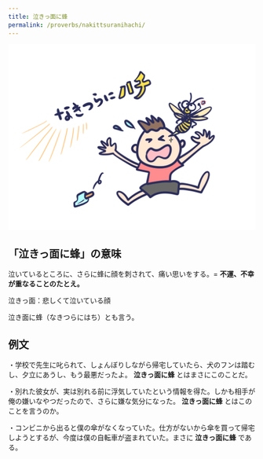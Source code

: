 ```yaml
---
title: 泣きっ面に蜂
permalink: /proverbs/nakittsuranihachi/
---
```


![](/assets/images/proverbs/nakittsuranihachi.png)

## 「泣きっ面に蜂」の意味

泣いているところに、さらに蜂に顔を刺されて、痛い思いをする。= **不運、不幸が重なることのたとえ。**  

泣きっ面：悲しくて泣いている顔

泣き面に蜂（なきつらにはち）とも言う。

## 例文

・学校で先生に叱られて、しょんぼりしながら帰宅していたら、犬のフンは踏むし、夕立にあうし、もう最悪だったよ。 **泣きっ面に蜂** とはまさにこのことだ。

・別れた彼女が、実は別れる前に浮気していたという情報を得た。しかも相手が俺の嫌いなやつだったので、さらに嫌な気分になった。 **泣きっ面に蜂**
とはこのことを言うのか。

・コンビニから出ると僕の傘がなくなっていた。仕方がないから傘を買って帰宅しようとするが、今度は僕の自転車が盗まれていた。まさに **泣きっ面に蜂**
である。
